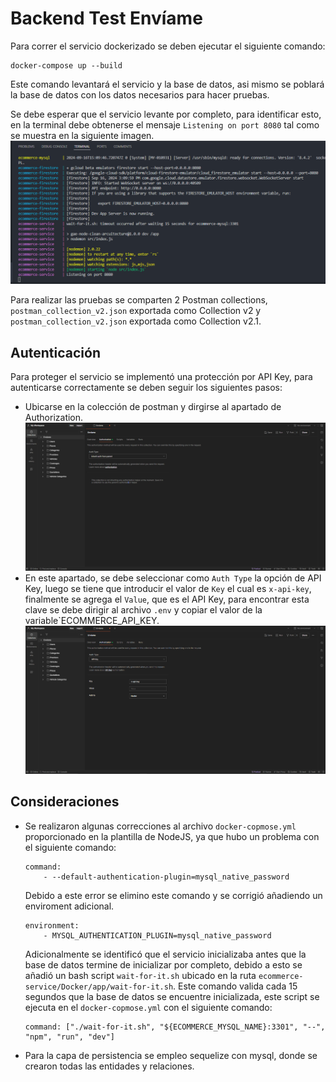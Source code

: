 # Backend Test Envíame

Para correr el servicio dockerizado se deben ejecutar el siguiente comando:

```
docker-compose up --build
```

Este comando levantará el servicio y la base de datos, asi mismo se poblará la base de datos con los datos necesarios para hacer pruebas.

Se debe esperar que el servicio levante por completo, para identificar esto, en la terminal debe obtenerse el mensaje `Listening on port 8080` tal como se muestra en la siguiente imagen.
![Service 1](images/service_1.png)

Para realizar las pruebas se comparten 2 Postman collections, `postman_collection_v2.json` exportada como Collection v2 y `postman_collection_v2.json` exportada como Collection v2.1.

## Autenticación
Para proteger el servicio se implementó una protección por API Key, para autenticarse correctamente se deben seguir los siguientes pasos:

- Ubicarse en la colección de postman y dirgirse al apartado de Authorization.
    ![Postman 1](images/postman_1.png)
- En este apartado, se debe seleccionar como `Auth Type` la opción de API Key, luego se tiene que introducir el valor de `Key` el cual es `x-api-key`, finalmente se agrega el `Value`, que es el API Key, para encontrar esta clave se debe dirigir al archivo `.env` y copiar el valor de la variable`ECOMMERCE_API_KEY.
    ![Postman 2](images/postman_2.png)

## Consideraciones
- Se realizaron algunas correcciones al archivo `docker-copmose.yml` proporcionado en la plantilla de NodeJS, ya que hubo un problema con el siguiente comando:

    ```
    command: 
        - --default-authentication-plugin=mysql_native_password
    ```

    Debido a este error se elimino este comando y se corrigió añadiendo un enviroment adicional.
    ```
    environment:
        - MYSQL_AUTHENTICATION_PLUGIN=mysql_native_password
    ```
    Adicionalmente se identificó que el servicio inicializaba antes que la base de datos termine de inicializar por completo, debido a esto se añadió un bash script `wait-for-it.sh` ubicado en la ruta `ecommerce-service/Docker/app/wait-for-it.sh`. Este comando valida cada 15 segundos que la base de datos se encuentre inicializada, este script se ejecuta en el `docker-copmose.yml` con el siguiente comando:
    ```
    command: ["./wait-for-it.sh", "${ECOMMERCE_MYSQL_NAME}:3301", "--", "npm", "run", "dev"]
    ```

- Para la capa de persistencia se empleo sequelize con mysql, donde se crearon todas las entidades y relaciones.



